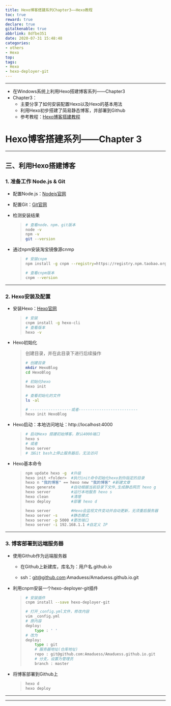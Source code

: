 ```yaml
---
title: Hexo博客搭建系列Chapter3——Hexo教程
toc: true
reward: true
declare: true
gitalkenable: true
abbrlink: 8dfbe351
date: 2020-07-31 15:48:48
categories: 
- others
- Hexo
top: 
tags: 
- Hexo
- hexo-deployer-git
---
```


---

* 在Windows系统上利用Hexo搭建博客系列——Chapter3
* Chapter3：
  * 主要分享了如何安装配置Hexo以及Hexo的基本用法
  * 利用Hexo初步搭建了简易静态博客，并部署到Github
  * 参考教程：[Hexo博客搭建教程](http://dongshuyan.com/2016/04/07/%E6%80%8E%E4%B9%88%E5%86%99%E5%8D%9A%E5%AE%A2/)

<!-- more -->

# Hexo博客搭建系列——Chapter 3

---

## 三、利用Hexo搭建博客

### 1. 准备工作 Node.js & Git

* 配置Node.js：[Nodejs官网](https://nodejs.org/en/)

* 配置Git：[Git官网](https://git-scm.com/downloads)

* 检测安装结果

  > ```bash
  > # 查看node、npm、git版本
  > node -v
  > npm -v
  > git --version
  > ```

* 通过npm安装淘宝镜像源cnmp

  > ```bash
  > # 安装cnpm
  > npm install -g cnpm --registry=https://registry.npm.taobao.org
  > 
  > # 查看cnpm版本
  > cnpm --version
  > ```

---

### 2. Hexo安装及配置

* 安装Hexo：[Hexo官网](https://hexo.io/)

  > ```bash
  > # 安装
  > cnpm install -g hexo-cli
  > # 查看版本
  > hexo -v
  > ```
  
* Hexo初始化

  > 创建目录，并在此目录下进行后续操作
  >
  > ```bash
  > # 创建目录
  > mkdir HexoBlog
  > cd HexoBlog
  > 
  > # 初始化hexo
  > hexo init
  > 
  > # 查看初始化的文件
  > ls -al
  > 
  > # ------------------或者--------------------------
  > hexo init HexoBlog
  > ```

* Hexo启动：本地访问地址：http://localhost:4000

  > ```bash
  > # 启动Hexo 搭建初始博客，默认4000端口
  > hexo s
  > # 或者
  > hexo server
  > # 当Git bash上停止服务器后，无法访问
  >```
  
* Hexo基本命令

  > ```bash
  > npm update hexo -g  #升级 
  > hexo init <folder>  #执行init命令初始化hexo到你指定的目录
  > hexo n "我的博客" == hexo new "我的博客" #新建文章
  > hexo generate       #自动根据当前目录下文件,生成静态网页 hexo g
  > hexo server         #运行本地服务 hexo s
  > hexo clean          #清理
  > hexo deploy         #部署 hexo d
  > 
  > hexo server         #Hexo会监视文件变动并自动更新，无须重启服务器
  > hexo server -s      #静态模式
  > hexo server -p 5000 #更改端口
  > hexo server -i 192.168.1.1 #自定义 IP
  > ```

---

### 3. 博客部署到远端服务器

* 使用Github作为远端服务器

  * 在Github上新建库，库名为：用户名.github.io
  
  * ssh：git@github.com:Amaduess/Amaduess.github.io.git

* 利用cnpm安装一个hexo-deployer-git插件

  > ```bash
  > # 安装插件
  > cnpm install --save hexo-deployer-git
  > 
  > # 打开_config.yml文件，修改内容
  > vim _config.yml
  > # 原内容
  > deploy:
  > 	type : ' '
  > # 改为
  > deploy:
  > 	type : git
  > 	# 服务器地址(仓库地址)
  > 	repo : git@github.com:Amaduess/Amaduess.github.io.git 
  > 	# 分支，设置为管理员
  > 	branch : master
  > ```

* 将博客部署到Github上

  > ```bash
  > hexo d
  > hexo deploy
  > ```

---

***